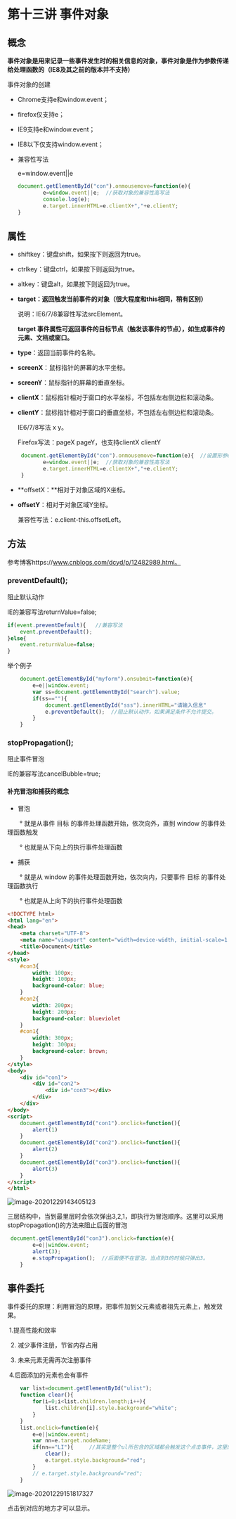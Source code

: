 # 第十三讲 事件对象

## 概念

**事件对象是用来记录一些事件发生时的相关信息的对象，事件对象是作为参数传递给处理函数的（IE8及其之前的版本并不支持）**

事件对象的创建

- Chrome支持e和window.event；

- firefox仅支持e；

- IE9支持e和window.event；

- IE8以下仅支持window.event；

- 兼容性写法

  e=window.event||e

  ````js
  document.getElementById("con").onmousemove=function(e){
          e=window.event||e;  //获取对象的兼容性高写法
          console.log(e);
          e.target.innerHTML=e.clientX+","+e.clientY;
  }
  ````

## 属性

- shiftkey：键盘shift，如果按下则返回为true。

- ctrlkey：键盘ctrl，如果按下则返回为true。

- altkey：键盘alt，如果按下则返回为true。

- **target：返回触发当前事件的对象（很大程度和this相同，稍有区别）**

  说明：IE6/7/8兼容性写法srcElement。

  **target 事件属性可返回事件的目标节点（触发该事件的节点），如生成事件的元素、文档或窗口。**

- **type**：返回当前事件的名称。

- **screenX**：鼠标指针的屏幕的水平坐标。

- **screenY**：鼠标指针的屏幕的垂直坐标。

- **clientX**：鼠标指针相对于窗口的水平坐标，不包括左右侧边栏和滚动条。

- **clientY**：鼠标指针相对于窗口的垂直坐标，不包括左右侧边栏和滚动条。

  IE6/7/8写法 x  y。

  Firefox写法：pageX pageY，也支持clientX clientY

  ```js
   document.getElementById("con").onmousemove=function(e){  //设置形参e，绑定鼠标事件，鼠标每次移动都会触发。
          e=window.event||e;  //获取对象的兼容性高写法
          e.target.innerHTML=e.clientX+","+e.clientY;
   }
  ```

- **offsetX：**相对于对象区域的X坐标。

- **offsetY**：相对于对象区域Y坐标。

  兼容性写法：e.client-this.offsetLeft。

## 方法

参考博客https://www.cnblogs.com/dcyd/p/12482989.html。

### preventDefault();

阻止默认动作

IE的兼容写法returnValue=false;

````js
if(event.preventDefault){   //兼容写法
    event.preventDefault();
}else{
    event.returnValue=false;
}
````

举个例子

````js
    document.getElementById("myform").onsubmit=function(e){
        e=e||window.event;
        var ss=document.getElementById("search").value;
        if(ss==""){
            document.getElementById("sss").innerHTML="请输入信息"
            e.preventDefault();  //阻止默认动作，如果满足条件不允许提交。
        }
    }
````

### stopPropagation();

阻止事件冒泡

IE的兼容写法cancelBubble=true;

#### 补充冒泡和捕获的概念

- 冒泡

　　° 就是从事件 目标 的事件处理函数开始，依次向外，直到 window 的事件处理函数触发

　　° 也就是从下向上的执行事件处理函数

- 捕获

　　° 就是从 window 的事件处理函数开始，依次向内，只要事件 目标 的事件处理函数执行

　　° 也就是从上向下的执行事件处理函数

````html
<!DOCTYPE html>
<html lang="en">
<head>
    <meta charset="UTF-8">
    <meta name="viewport" content="width=device-width, initial-scale=1.0">
    <title>Document</title>
</head>
<style>
    #con3{
        width: 100px;
        height: 100px;
        background-color: blue;
    }
    #con2{
        width: 200px;
        height: 200px;
        background-color: blueviolet
    }
    #con1{
        width: 300px;
        height: 300px;
        background-color: brown;
    }
</style>
<body>
    <div id="con1">
        <div id="con2">
            <div id="con3"></div>
        </div>
    </div>
</body>
<script>
    document.getElementById("con1").onclick=function(){
        alert(1)
    }
    document.getElementById("con2").onclick=function(){
        alert(2)
    }
    document.getElementById("con3").onclick=function(){
        alert(3)
    }
</script>
</html>
````

![image-20201229143405123](C:\Users\Administrator\AppData\Roaming\Typora\typora-user-images\image-20201229143405123.png)

三层结构中，当到最里层时会依次弹出3,2,1，即执行为冒泡顺序。这里可以采用stopPropagation()的方法来阻止后面的冒泡

````js
 document.getElementById("con3").onclick=function(e){
        e=e||window.event;
        alert(3);
        e.stopPropagation();  //后面便不在冒泡，当点到3的时候只弹出3。
    }
````

## 事件委托

事件委托的原理：利用冒泡的原理，把事件加到父元素或者祖先元素上，触发效果。

​     1.提高性能和效率

2. 减少事件注册，节省内存占用

3. 未来元素无需再次注册事件

​     4.后面添加的元素也会有事件

`````js
    var list=document.getElementById("ulist");
    function clear(){
        for(i=0;i<list.children.length;i++){
            list.children[i].style.background="white";
        }
    }
    list.onclick=function(e){
        e=e||window.event;
        var nn=e.target.nodeName;
        if(nn=="LI"){     //其实是整个ul所包含的区域都会触发这个点击事件，这里的判定条件使li变色。
            clear();
            e.target.style.background="red";
        }
        // e.target.style.background="red";
    }
`````

![image-20201229151817327](C:\Users\Administrator\AppData\Roaming\Typora\typora-user-images\image-20201229151817327.png)

点击到对应的地方才可以显示。